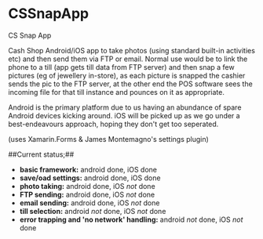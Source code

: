# CSSnapApp
CS Snap App

Cash Shop Android/iOS app to take photos (using standard built-in activities etc) and then send them via FTP or email. 
Normal use would be to link the phone to a till (app gets till data from FTP server) and then snap a few pictures 
(eg of jewellery in-store), as each picture is snapped the cashier sends the pic to the FTP server, at the other 
end the POS software sees the incoming file for that till instance and pounces on it as appropriate.

Android is the primary platform due to us having an abundance of spare Android devices kicking around. iOS will be
picked up as we go under a best-endeavours approach, hoping they don't get too seperated.

(uses Xamarin.Forms & James Montemagno's settings plugin)

##Current status;##

* **basic framework:** android done, iOS done
* **save/oad settings:** android done, iOS done
* **photo taking:** android done, iOS *not* done
* **FTP sending:** android done, iOS *not* done
* **email sending:** android done, iOS *not* done
* **till selection:** android *not* done, iOS *not* done
* **error trapping and 'no network' handling:** android *not* done, iOS *not* done

